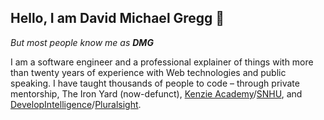 ## Hello, I am David Michael Gregg 👋
*But most people know me as **DMG***

I am a software engineer and a professional explainer of things with more than twenty years of experience with Web technologies and public speaking. I have taught thousands of people to code – through private mentorship, The Iron Yard (now-defunct), [Kenzie Academy](https://kenzie.academy)/[SNHU](https://en.wikipedia.org/wiki/Southern_New_Hampshire_University), and [DevelopIntelligence](https://www.developintelligence.com/)/[Pluralsight](https://pluralsight.com/).
